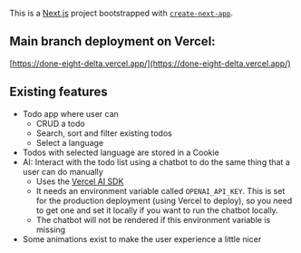 This is a [Next.js](https://nextjs.org) project bootstrapped with [`create-next-app`](https://nextjs.org/docs/app/api-reference/cli/create-next-app).

## Main branch deployment on Vercel:

[https://done-eight-delta.vercel.app/](https://done-eight-delta.vercel.app/)

## Existing features

- Todo app where user can
  - CRUD a todo
  - Search, sort and filter existing todos
  - Select a language
- Todos with selected language are stored in a Cookie
- AI: Interact with the todo list using a chatbot to do the same thing that a user can do manually
  - Uses the [Vercel AI SDK](https://ai-sdk.dev/docs/introduction)
  - It needs an environment variable called `OPENAI_API_KEY`. This is set for the production deployment (using Vercel to deploy), so you need to get one and set it locally if you want to run the chatbot locally.
  - The chatbot will not be rendered if this environment variable is missing
- Some animations exist to make the user experience a little nicer
